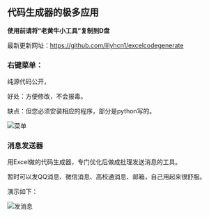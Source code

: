 ## 代码生成器的极多应用

**使用前请将“老黄牛小工具”复制到D盘**

最新更新网址：https://github.com/lilyhcn1/excelcodegenerate

### 右键菜单：

纯源代码公开，

好处：方便修改，不会报毒。

缺点：但您必须安装相应的程序，部分是python写的。

![菜单](https://bafybeiavoricq6p4i7dgo4y4tc6y2e27igzi2erkow46nqxncmr7bonlnu.ipfs.cf-ipfs.com/)

### 消息发送器

用Excel做的代码生成器，专门优化后做成批理发送消息的工具。

暂时可以发QQ消息、微信消息、高校通消息、邮箱，自己用起来很舒服。

演示如下：

![发消息](https://cdn.jsdelivr.net/gh/lilyhcn1/files/img/GIF.gif)